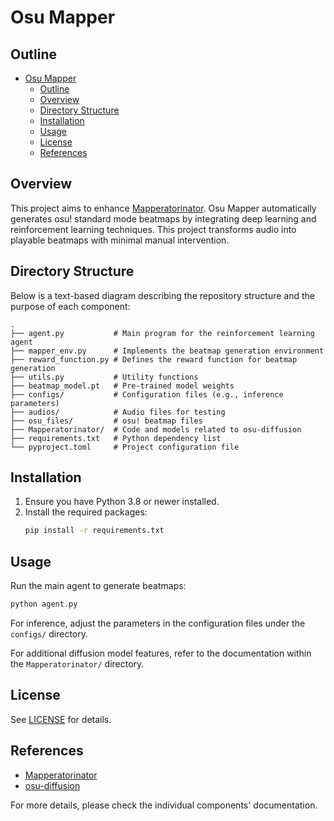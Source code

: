 # Osu Mapper

## Outline
- [Osu Mapper](#osu-mapper)
  - [Outline](#outline)
  - [Overview](#overview)
  - [Directory Structure](#directory-structure)
  - [Installation](#installation)
  - [Usage](#usage)
  - [License](#license)
  - [References](#references)

## Overview
This project aims to enhance [Mapperatorinator](https://github.com/OliBomby/Mapperatorinator). Osu Mapper automatically generates osu! standard mode beatmaps by integrating deep learning and reinforcement learning techniques. This project transforms audio into playable beatmaps with minimal manual intervention.

## Directory Structure
Below is a text-based diagram describing the repository structure and the purpose of each component:

```
.
├── agent.py           # Main program for the reinforcement learning agent
├── mapper_env.py      # Implements the beatmap generation environment
├── reward_function.py # Defines the reward function for beatmap generation
├── utils.py           # Utility functions
├── beatmap_model.pt   # Pre-trained model weights
├── configs/           # Configuration files (e.g., inference parameters)
├── audios/            # Audio files for testing
├── osu_files/         # osu! beatmap files
├── Mapperatorinator/  # Code and models related to osu-diffusion
├── requirements.txt   # Python dependency list
└── pyproject.toml     # Project configuration file
```

## Installation
1. Ensure you have Python 3.8 or newer installed.
2. Install the required packages:
   ```sh
   pip install -r requirements.txt
   ```

## Usage
Run the main agent to generate beatmaps:
```sh
python agent.py
```
For inference, adjust the parameters in the configuration files under the `configs/` directory.

For additional diffusion model features, refer to the documentation within the `Mapperatorinator/` directory.

## License
See [LICENSE](LICENSE) for details.

## References
- [Mapperatorinator](https://github.com/OliBomby/Mapperatorinator)
- [osu-diffusion](https://github.com/OliBomby/osu-diffusion)

For more details, please check the individual components' documentation.